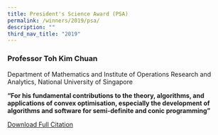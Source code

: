 ```yaml
---
title: President's Science Award (PSA)
permalink: /winners/2019/psa/
description: ""
third_nav_title: "2019"
---
```

### **Professor Toh Kim Chuan**

Department of Mathematics and Institute of Operations Research and Analytics, National University of Singapore<b>
	
“For his fundamental contributions to the theory, algorithms, and applications of convex optimisation, especially the development of algorithms and software for semi-definite and conic programming”</b>

[Download Full Citation](/files/Citations/2021/PSA%202021_Prof%20Chen%20Xiaodong.pdf)
<br><br><br>